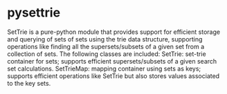 pysettrie
=========

SetTrie is a pure-python module that provides support for efficient storage and querying of sets of sets using the trie data structure, supporting operations like finding all the supersets/subsets of a given set from a collection of sets.  The following classes are included: SetTrie: set-trie container for sets; supports efficient supersets/subsets of a given search set calculations. SetTrieMap: mapping container using sets as keys; supports efficient operations like SetTrie but also stores values associated to the key sets.
